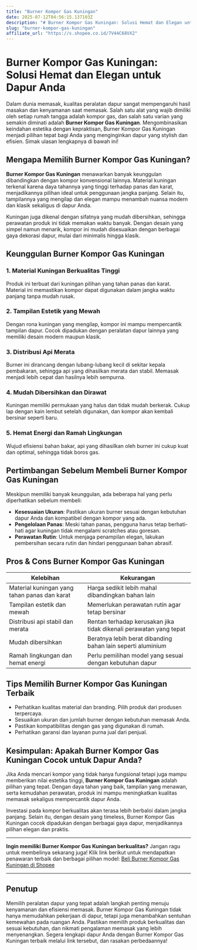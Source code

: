 ```yaml
---
title: "Burner Kompor Gas Kuningan"
date: 2025-07-12T04:56:15.137103Z
description: "# Burner Kompor Gas Kuningan: Solusi Hemat dan Elegan untuk Dapur Anda..."
slug: "burner-kompor-gas-kuningan"
affiliate_url: "https://s.shopee.co.id/7V44C68VX2"
---
```

# Burner Kompor Gas Kuningan: Solusi Hemat dan Elegan untuk Dapur Anda

Dalam dunia memasak, kualitas peralatan dapur sangat mempengaruhi hasil masakan dan kenyamanan saat memasak. Salah satu alat yang wajib dimiliki oleh setiap rumah tangga adalah kompor gas, dan salah satu varian yang semakin diminati adalah **Burner Kompor Gas Kuningan**. Mengombinasikan keindahan estetika dengan kepraktisan, Burner Kompor Gas Kuningan menjadi pilihan tepat bagi Anda yang menginginkan dapur yang stylish dan efisien. Simak ulasan lengkapnya di bawah ini!

## Mengapa Memilih Burner Kompor Gas Kuningan?

**Burner Kompor Gas Kuningan** menawarkan banyak keunggulan dibandingkan dengan kompor konvensional lainnya. Material kuningan terkenal karena daya tahannya yang tinggi terhadap panas dan karat, menjadikannya pilihan ideal untuk penggunaan jangka panjang. Selain itu, tampilannya yang mengilap dan elegan mampu menambah nuansa modern dan klasik sekaligus di dapur Anda.

Kuningan juga dikenal dengan sifatnya yang mudah dibersihkan, sehingga perawatan produk ini tidak memakan waktu banyak. Dengan desain yang simpel namun menarik, kompor ini mudah disesuaikan dengan berbagai gaya dekorasi dapur, mulai dari minimalis hingga klasik.

## Keunggulan Burner Kompor Gas Kuningan

### 1. Material Kuningan Berkualitas Tinggi

Produk ini terbuat dari kuningan pilihan yang tahan panas dan karat. Material ini memastikan kompor dapat digunakan dalam jangka waktu panjang tanpa mudah rusak.

### 2. Tampilan Estetik yang Mewah

Dengan rona kuningan yang mengilap, kompor ini mampu mempercantik tampilan dapur. Cocok dipadukan dengan peralatan dapur lainnya yang memiliki desain modern maupun klasik.

### 3. Distribusi Api Merata

Burner ini dirancang dengan lubang-lubang kecil di sekitar kepala pembakaran, sehingga api yang dihasilkan merata dan stabil. Memasak menjadi lebih cepat dan hasilnya lebih sempurna.

### 4. Mudah Dibersihkan dan Dirawat

Kuningan memiliki permukaan yang halus dan tidak mudah berkerak. Cukup lap dengan kain lembut setelah digunakan, dan kompor akan kembali bersinar seperti baru.

### 5. Hemat Energi dan Ramah Lingkungan

Wujud efisiensi bahan bakar, api yang dihasilkan oleh burner ini cukup kuat dan optimal, sehingga tidak boros gas.

## Pertimbangan Sebelum Membeli Burner Kompor Gas Kuningan

Meskipun memiliki banyak keunggulan, ada beberapa hal yang perlu diperhatikan sebelum membeli:

- **Kesesuaian Ukuran**: Pastikan ukuran burner sesuai dengan kebutuhan dapur Anda dan kompatibel dengan kompor yang ada.
- **Pengelolaan Panas**: Meski tahan panas, pengguna harus tetap berhati-hati agar kuningan tidak mengalami scratches atau goresan.
- **Perawatan Rutin**: Untuk menjaga penampilan elegan, lakukan pembersihan secara rutin dan hindari penggunaan bahan abrasif.

## Pros & Cons Burner Kompor Gas Kuningan

| Kelebihan | Kekurangan |
| --- | --- |
| Material kuningan yang tahan panas dan karat | Harga sedikit lebih mahal dibandingkan bahan lain |
| Tampilan estetik dan mewah | Memerlukan perawatan rutin agar tetap bersinar |
| Distribusi api stabil dan merata | Rentan terhadap kerusakan jika tidak dikenali perawatan yang tepat |
| Mudah dibersihkan | Beratnya lebih berat dibanding bahan lain seperti aluminium |
| Ramah lingkungan dan hemat energi | Perlu pemilihan model yang sesuai dengan kebutuhan dapur |

## Tips Memilih Burner Kompor Gas Kuningan Terbaik

- Perhatikan kualitas material dan branding. Pilih produk dari produsen terpercaya.
- Sesuaikan ukuran dan jumlah burner dengan kebutuhan memasak Anda.
- Pastikan kompatibilitas dengan gas yang digunakan di rumah.
- Perhatikan garansi dan layanan purna jual dari penjual.

## Kesimpulan: Apakah Burner Kompor Gas Kuningan Cocok untuk Dapur Anda?

Jika Anda mencari kompor yang tidak hanya fungsional tetapi juga mampu memberikan nilai estetika tinggi, **Burner Kompor Gas Kuningan** adalah pilihan yang tepat. Dengan daya tahan yang baik, tampilan yang menawan, serta kemudahan perawatan, produk ini mampu meningkatkan kualitas memasak sekaligus mempercantik dapur Anda.

Investasi pada kompor berkualitas akan terasa lebih berbaloi dalam jangka panjang. Selain itu, dengan desain yang timeless, Burner Kompor Gas Kuningan cocok dipadukan dengan berbagai gaya dapur, menjadikannya pilihan elegan dan praktis.

---

**Ingin memiliki Burner Kompor Gas Kuningan berkualitas?** Jangan ragu untuk membelinya sekarang juga! Klik link berikut untuk mendapatkan penawaran terbaik dan berbagai pilihan model: [Beli Burner Kompor Gas Kuningan di Shopee](https://s.shopee.co.id/7V44C68VX2)

---

## Penutup

Memilih peralatan dapur yang tepat adalah langkah penting menuju kenyamanan dan efisiensi memasak. Burner Kompor Gas Kuningan tidak hanya memudahkan pekerjaan di dapur, tetapi juga menambahkan sentuhan kemewahan pada ruangan Anda. Pastikan memilih produk berkualitas dan sesuai kebutuhan, dan nikmati pengalaman memasak yang lebih menyenangkan. Segera lengkapi dapur Anda dengan Burner Kompor Gas Kuningan terbaik melalui link tersebut, dan rasakan perbedaannya!